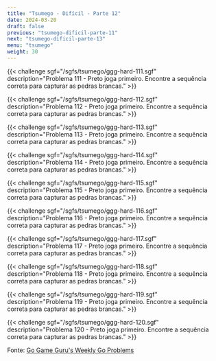 ```yaml
---
title: "Tsumego - Difícil - Parte 12"
date: 2024-03-20
draft: false
previous: "tsumego-dificil-parte-11"
next: "tsumego-dificil-parte-13"
menu: "tsumego"
weight: 30
---
```


{{< challenge sgf="/sgfs/tsumego/ggg-hard-111.sgf" description="Problema 111 - Preto joga primeiro. Encontre a sequência correta para capturar as pedras brancas." >}}

{{< challenge sgf="/sgfs/tsumego/ggg-hard-112.sgf" description="Problema 112 - Preto joga primeiro. Encontre a sequência correta para capturar as pedras brancas." >}}

{{< challenge sgf="/sgfs/tsumego/ggg-hard-113.sgf" description="Problema 113 - Preto joga primeiro. Encontre a sequência correta para capturar as pedras brancas." >}}

{{< challenge sgf="/sgfs/tsumego/ggg-hard-114.sgf" description="Problema 114 - Preto joga primeiro. Encontre a sequência correta para capturar as pedras brancas." >}}

{{< challenge sgf="/sgfs/tsumego/ggg-hard-115.sgf" description="Problema 115 - Preto joga primeiro. Encontre a sequência correta para capturar as pedras brancas." >}}

{{< challenge sgf="/sgfs/tsumego/ggg-hard-116.sgf" description="Problema 116 - Preto joga primeiro. Encontre a sequência correta para capturar as pedras brancas." >}}

{{< challenge sgf="/sgfs/tsumego/ggg-hard-117.sgf" description="Problema 117 - Preto joga primeiro. Encontre a sequência correta para capturar as pedras brancas." >}}

{{< challenge sgf="/sgfs/tsumego/ggg-hard-118.sgf" description="Problema 118 - Preto joga primeiro. Encontre a sequência correta para capturar as pedras brancas." >}}

{{< challenge sgf="/sgfs/tsumego/ggg-hard-119.sgf" description="Problema 119 - Preto joga primeiro. Encontre a sequência correta para capturar as pedras brancas." >}}

{{< challenge sgf="/sgfs/tsumego/ggg-hard-120.sgf" description="Problema 120 - Preto joga primeiro. Encontre a sequência correta para capturar as pedras brancas." >}}

Fonte: [Go Game Guru's Weekly Go Problems](https://github.com/gogameguru/go-problems)